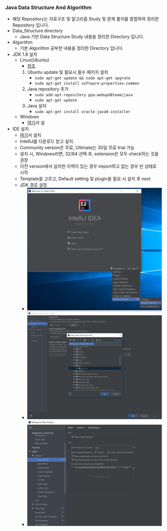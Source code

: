 ### Java Data Structure And Algorithm
- 해당 Repository는 자료구조 및 알고리즘 Study 및 문제 풀이를 종합하여 정리한 Repository 입니다.
- Data_Structure directory
    - Java 기반 Data Structure Study 내용을 정리한 Directory 입니다.
- Algorithm
    - 기본 Algorithm 공부한 내용을 정리한 Directory 입니다.
- JDK 1.8 설치
    - Linux(Ubuntu)
        - <a href="https://thishosting.rocks/install-java-ubuntu/">참조</a>
        1. Ubuntu update 및 필요시 필수 패키지 설치
            - ```sudo apt-get update && sudo apt-get upgrate```
            - ```sudo apt-get install software-properties-common```
        2. Java repository 추가
            - ```sudo add-apt-repository ppa:webupd8team/java```
            - ```sudo apt-get update```
        3. Java 설치
            - ```sudo apt-get install oracle-java8-installer```
    - Windows
        - <a href="https://www.oracle.com/technetwork/java/javase/downloads/jdk11-downloads-5066655.html">여기</a>서 설
- IDE 설치
    - <a href="https://www.jetbrains.com/">여기</a>서 설치
    - IntelliJ를 다운로드 받고 설치.
    - Community version은 무료, Ultimate는 30일 무료 trial 가능
    - 설치 시, Windows라면, 32/64 선택 후, extension은 모두 check하는 것을 권장
    - 이전 version에서 설치한 이력이 있는 경우 import하고 없는 경우 빈 상태로 시작
    - Template을 고르고, Default setting 및 plugin을 필요 시 설치 후 next
    - JDK 경로 설정
        - ![Alt text](./md_images/intellj_set.png)
        - ![Alt text](./md_images/intellj_jdk_set.png)
        - ![Alt text](./md_images/intellj_setting_last.png)